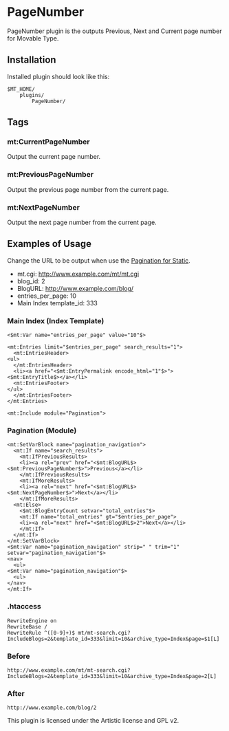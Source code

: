 # PageNumber
PageNumber plugin is the outputs Previous, Next and Current page number for Movable Type.

## Installation
Installed plugin should look like this:
```
$MT_HOME/
    plugins/
        PageNumber/
```

## Tags
### mt:CurrentPageNumber
Output the current page number.
### mt:PreviousPageNumber
Output the previous page number from the current page.
### mt:NextPageNumber
Output the next page number from the current page.

## Examples of Usage
Change the URL to be output when use the [Pagination for Static](http://www.movabletype.org/documentation/designer/pagination-static.html).

* mt.cgi: http://www.example.com/mt/mt.cgi
* blog_id: 2
* BlogURL: http://www.example.com/blog/
* entries_per_page: 10
* Main Index template_id: 333

### Main Index (Index Template)
```
<$mt:Var name="entries_per_page" value="10"$>

<mt:Entries limit="$entries_per_page" search_results="1">
  <mt:EntriesHeader>
<ul>
  </mt:EntriesHeader>
  <li><a href="<$mt:EntryPermalink encode_html="1"$>"><$mt:EntryTitle$></a></li>
  <mt:EntriesFooter>
</ul>
  </mt:EntriesFooter>
</mt:Entries>

<mt:Include module="Pagination">
```

### Pagination (Module)
```
<mt:SetVarBlock name="pagination_navigation">
  <mt:If name="search_results">
    <mt:IfPreviousResults>
    <li><a rel="prev" href="<$mt:BlogURL$><$mt:PreviousPageNumber$>">Previous</a></li>
    </mt:IfPreviousResults>
    <mt:IfMoreResults>
    <li><a rel="next" href="<$mt:BlogURL$><$mt:NextPageNumber$>">Next</a></li>
    </mt:IfMoreResults>
  <mt:Else>
    <$mt:BlogEntryCount setvar="total_entries"$>
    <mt:If name="total_entries" gt="$entries_per_page">
    <li><a rel="next" href="<$mt:BlogURL$>2">Next</a></li>
    </mt:If>
  </mt:If>
</mt:SetVarBlock>
<$mt:Var name="pagination_navigation" strip=" " trim="1" setvar="pagination_navigation"$>
<nav>
  <ul>
<$mt:Var name="pagination_navigation"$>
  <ul>
</nav>
</mt:If>
```

### .htaccess
```
RewriteEngine on
RewriteBase /
RewriteRule ^([0-9]+)$ mt/mt-search.cgi?IncludeBlogs=2&template_id=333&limit=10&archive_type=Index&page=$1[L]
```

### Before
```
http://www.example.com/mt/mt-search.cgi?IncludeBlogs=2&template_id=333&limit=10&archive_type=Index&page=2[L]
```

### After
```
http://www.example.com/blog/2
```


This plugin is licensed under the Artistic license and GPL v2.